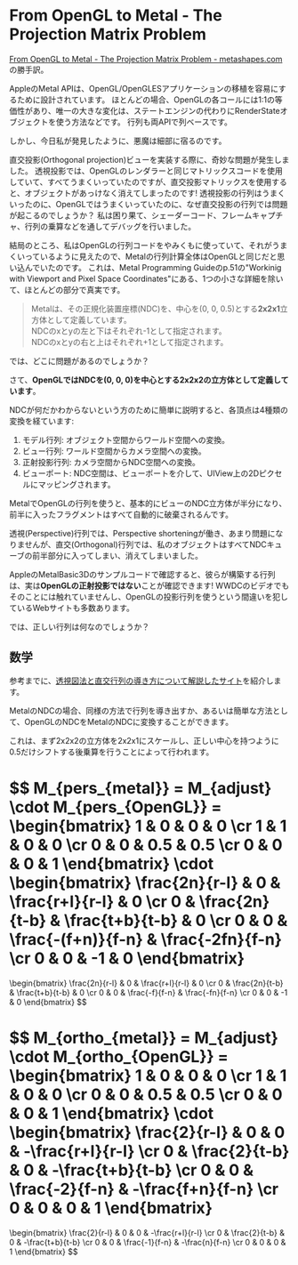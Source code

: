 # From OpenGL to Metal - The Projection Matrix Problem

[From OpenGL to Metal - The Projection Matrix Problem - metashapes.com](https://metashapes.com/blog/opengl-metal-projection-matrix-problem/)の勝手訳。

AppleのMetal APIは、OpenGL/OpenGLESアプリケーションの移植を容易にするために設計されています。
ほとんどの場合、OpenGLの各コールには1:1の等価性があり、唯一の大きな変化は、ステートエンジンの代わりにRenderStateオブジェクトを使う方法などです。
行列も両APIで列ベースです。

しかし、今日私が発見したように、悪魔は細部に宿るのです。

直交投影(Orthogonal projection)ビューを実装する際に、奇妙な問題が発生しました。
透視投影では、OpenGLのレンダラーと同じマトリックスコードを使用していて、すべてうまくいっていたのですが、直交投影マトリックスを使用すると、オブジェクトがあっけなく消えてしまったのです!
透視投影の行列はうまくいったのに、OpenGLではうまくいっていたのに、なぜ直交投影の行列では問題が起こるのでしょうか？
私は困り果て、シェーダーコード、フレームキャプチャ、行列の乗算などを通してデバッグを行いました。

結局のところ、私はOpenGLの行列コードをやみくもに使っていて、それがうまくいっているように見えたので、Metalの行列計算全体はOpenGLと同じだと思い込んでいたのです。
これは、Metal Programming Guideのp.51の"Workinig with Viewport and Pixel Space Coordinates"にある、1つの小さな詳細を除いて、ほとんどの部分で真実です。

> Metalは、その正規化装置座標(NDC)を、中心を(0, 0, 0.5)とする**2x2x1**立方体として定義しています。  
> NDCのxとyの左と下はそれぞれ-1として指定されます。  
> NDCのxとyの右と上はそれぞれ+1として指定されます。

では、どこに問題があるのでしょうか？

さて、**OpenGLではNDCを(0, 0, 0)を中心とする2x2x2の立方体として定義しています**。

NDCが何だかわからないという方のために簡単に説明すると、各頂点は4種類の変換を経ています:

1. モデル行列: オブジェクト空間からワールド空間への変換。
2. ビュー行列: ワールド空間からカメラ空間への変換。
3. 正射投影行列: カメラ空間からNDC空間への変換。
4. ビューポート: NDC空間は、ビューポートを介して、UIView上の2Dピクセルにマッピングされます。

MetalでOpenGLの行列を使うと、基本的にビューのNDC立方体が半分になり、前半に入ったフラグメントはすべて自動的に破棄されるんです。

透視(Perspective)行列では、Perspective shorteningが働き、あまり問題になりませんが、直交(Orthogonal)行列では、私のオブジェクトはすべてNDCキューブの前半部分に入ってしまい、消えてしまいました。

AppleのMetalBasic3Dのサンプルコードで確認すると、彼らが構築する行列は、実は**OpenGLの正射投影ではない**ことが確認できます!
WWDCのビデオでもそのことには触れていませんし、OpenGLの投影行列を使うという間違いを犯しているWebサイトも多数あります。

では、正しい行列は何なのでしょうか？

## 数学

参考までに、[透視図法と直交行列の導き方について解説したサイト](http://www.songho.ca/opengl/gl_transform.html)を紹介します。

MetalのNDCの場合、同様の方法で行列を導き出すか、あるいは簡単な方法として、OpenGLのNDCをMetalのNDCに変換することができます。

これは、まず2x2x2の立方体を2x2x1にスケールし、正しい中心を持つように0.5だけシフトする後乗算を行うことによって行われます。

$$
M_{pers_{metal}} = M_{adjust} \cdot M_{pers_{OpenGL}} =
\begin{bmatrix}
1 & 0 &   0 &   0 \cr
1 & 1 &   0 &   0 \cr
0 & 0 & 0.5 & 0.5 \cr
0 & 0 &   0 &   1
\end{bmatrix}
\cdot
\begin{bmatrix}
\frac{2n}{r-l} &              0 & \frac{r+l}{r-l}    &                0 \cr
             0 & \frac{2n}{t-b} & \frac{t+b}{t-b}    &                0 \cr
             0 &              0 & \frac{-(f+n)}{f-n} & \frac{-2fn}{f-n} \cr
             0 &              0 &                 -1 &                0
\end{bmatrix}
=
\begin{bmatrix}
\frac{2n}{r-l} &              0 & \frac{r+l}{r-l} &               0 \cr
             0 & \frac{2n}{t-b} & \frac{t+b}{t-b} &               0 \cr
             0 &              0 & \frac{-f}{f-n}  & \frac{-fn}{f-n} \cr
             0 &              0 &              -1 &               0
\end{bmatrix}
$$

$$
M_{ortho_{metal}} = M_{adjust} \cdot M_{ortho_{OpenGL}} =
\begin{bmatrix}
1 & 0 &   0 &   0 \cr
1 & 1 &   0 &   0 \cr
0 & 0 & 0.5 & 0.5 \cr
0 & 0 &   0 &   1
\end{bmatrix}
\cdot
\begin{bmatrix}
\frac{2}{r-l} &             0 &              0 & -\frac{r+l}{r-l} \cr
            0 & \frac{2}{t-b} &              0 & -\frac{t+b}{t-b} \cr
            0 &             0 & \frac{-2}{f-n} & -\frac{f+n}{f-n} \cr
            0 &             0 &              0 &                1
\end{bmatrix}
=
\begin{bmatrix}
\frac{2}{r-l} &             0 &              0 & -\frac{r+l}{r-l} \cr
            0 & \frac{2}{t-b} &              0 & -\frac{t+b}{t-b} \cr
            0 &             0 & \frac{-1}{f-n} &   -\frac{n}{f-n} \cr
            0 &             0 &              0 &                1
\end{bmatrix}
$$
